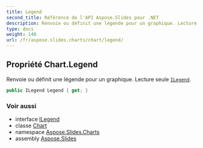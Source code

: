 ```yaml
---
title: Legend
second_title: Référence de l'API Aspose.Slides pour .NET
description: Renvoie ou définit une légende pour un graphique. Lecture seule ILegendaspose.slides.charts/ilegend.
type: docs
weight: 140
url: /fr/aspose.slides.charts/chart/legend/
---
```


## Propriété Chart.Legend

Renvoie ou définit une légende pour un graphique. Lecture seule [`ILegend`](../../ilegend).

```csharp
public ILegend Legend { get; }
```

### Voir aussi

* interface [ILegend](../../ilegend)
* classe [Chart](../../chart)
* namespace [Aspose.Slides.Charts](../../chart)
* assembly [Aspose.Slides](../../../)

<!-- NE PAS ÉDITEZ : généré par xmldocmd pour Aspose.Slides.dll -->